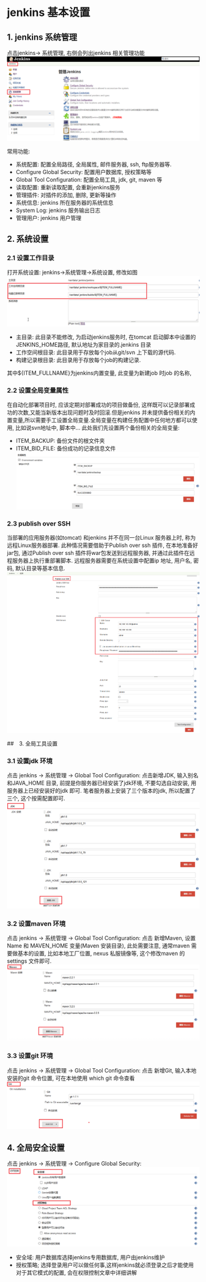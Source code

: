 # jenkins 基本设置


## 1. jenkins 系统管理
点击jenkins-> 系统管理, 右侧会列出jenkins 相关管理功能
![](/assets/jenkins_2017-06-15_191110.png)

常用功能:
* 系统配置: 配置全局路径, 全局属性, 邮件服务器, ssh, ftp服务器等.
* Configure Global Security: 配置用户数据库, 授权策略等
* Global Tool Configuration: 配置全局工具, jdk, git, maven 等
* 读取配置: 重新读取配置, 会重新jenkins服务
* 管理插件: 对插件的添加, 删除, 更新等操作
* 系统信息: jenkins 所在服务器的系统信息
* System Log: jenkins 服务输出日志
* 管理用户: jenkins 用户管理


## 2. 系统设置
### 2.1 设置工作目录
打开系统设置: jenkins->系统管理->系统设置, 修改如图
![](/assets/jenkins_2017-06-15_193019.png)

* 主目录: 此目录不能修改, 为启动jenkins服务时, 在tomcat 启动脚本中设置的JENKINS_HOME路径, 默认地址为家目录的.jenkins 目录
* 工作空间根目录: 此目录用于存放每个job从git/svn 上下载的源代码.
* 构建记录根目录:  此目录用于存放每个job的构建记录.

其中${ITEM_FULLNAME}为jenkins内置变量, 此变量为新建job 时job 的名称,

### 2.2 设置全局变量属性
在自动化部署项目时, 应该定期对部署成功的项目做备份, 这样既可以记录部署成功的次数,又能当新版本出现问题时及时回滚.但是jenkins 并未提供备份相关的内置变量,所以需要手工设置全局变量.全局变量在构建任务配置中任何地方都可以使用, 比如说svn地址中, 脚本中... 此处我们先设置两个备份相关的全局变量:
* ITEM_BACKUP: 备份文件的根文件夹
* ITEM_BID_FILE: 备份成功的记录信息文件
![](/assets/jenkins_2017-06-17_064301.png)

### 2.3 publish over SSH
当部署的应用服务器(如tomcat) 和jenkins 并不在同一台Linux 服务器上时, 称为远程Linux服务器部署. 此种情况需要借助于Publish over ssh 插件, 在本地准备好jar包, 通过Publish over ssh 插件将war包发送到远程服务器, 并通过此插件在远程服务器上执行重部署脚本. 远程服务器需要在系统设置中配置ip 地址, 用户名, 密码, 默认目录等基本信息.
![](/assets/jenkins_2017-06-17_064204.png)

##　3. 全局工具设置

### 3.1 设置jdk 环境
点击 jenkins -> 系统管理 -> Global Tool Configuration:
点击新增JDK, 输入别名和JAVA_HOME 目录, 前提是你服务器已经安装了jdk环境, 不要勾选自动安装, 用服务器上已经安装好的jdk 即可. 笔者服务器上安装了三个版本的jdk, 所以配置了三个, 这个按需配置即可.
![](/assets/jenkins_2017-06-15_194650.png)

### 3.2 设置maven 环境
点击 jenkins -> 系统管理 -> Global Tool Configuration:
点击 新增Maven, 设置Name 和 MAVEN_HOME 变量(Maven 安装目录), 此处需要注意, 通常maven 需要做基本的设置, 比如本地工厂位置, nexus 私服镜像等, 这个修改maven 的settings 文件即可.
![](/assets/jenkins_2017-06-15_195203.png)

### 3.3 设置git 环境
点击 jenkins -> 系统管理 -> Global Tool Configuration:
点击 新增Git, 输入本地安装的git 命令位置, 可在本地使用 which git 命令查看
![](/assets/jenkins_2017-06-15_195249.png)

## 4. 全局安全设置
点击 jenkins -> 系统管理 -> Configure Global Security:
![](/assets/jenkins_2017-06-15_195937.png)
* 安全域: 用户数据库选择jenkins专用数据库, 用户由jenkins维护
* 授权策略; 选择登录用户可以做任何事,这样jenkins就必须登录之后才能使用
对于其它模式的配置, 会在权限控制文章中详细讲解



